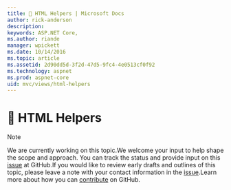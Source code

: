 ```yaml
---
title: 🔧 HTML Helpers | Microsoft Docs
author: rick-anderson
description: 
keywords: ASP.NET Core,
ms.author: riande
manager: wpickett
ms.date: 10/14/2016
ms.topic: article
ms.assetid: 2d90dd5d-3f2d-47d5-9fc4-4e0513cf0f92
ms.technology: aspnet
ms.prod: aspnet-core
uid: mvc/views/html-helpers
---
```

# 🔧 HTML Helpers

> [!NOTE]
> We are currently working on this topic.We welcome your input to help shape the scope and approach. You can track the status and provide input on this [issue](https://github.com/aspnet/Docs/issues/131) at GitHub.If you would like to review early drafts and outlines of this topic, please leave a note with your contact information in the [issue](https://github.com/aspnet/Docs/issues/131).Learn more about how you can [contribute](https://github.com/aspnet/Docs/blob/master/CONTRIBUTING.md) on GitHub.
